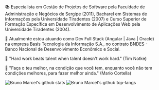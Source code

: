 📚 Especialista em Gestão de Projetos de Software pela Faculdade de Administração e Negócios de Sergipe (2011), Bacharel em Sistemas de Informações pela Universidade Tiradentes (2007) e Curso Superior de Formação Específica em Desenvolvimento de Aplicações Web pela Universidade Tiradentes (2004).

💼 Atualmente estou atuando como Dev Full Stack (Angular | Java | Oracle) na empresa Basis Tecnologia da Informação S.A., no contrato BNDES - Banco Nacional de Desenvolvimento Econômico e Social.

💭 "Hard work beats talent when talent doesn't work hard." (Tim Notke)

💭 "Faça o teu melhor, na condição que você tem, enquanto você não tem condições melhores, para fazer melhor ainda." (Mario Cortella)

![Bruno Marcel's github stats](https://github-readme-stats.vercel.app/api?username=bmnsouza&show_icons=true&theme=dracula)
![Bruno Marcel's github top-langs](https://github-readme-stats.vercel.app/api/top-langs/?username=bmnsouza&layout=compact&theme=dracula)
